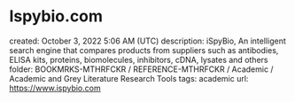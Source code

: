 # Ispybio.com

created: October 3, 2022 5:06 AM (UTC)
description: iSpyBio, An intelligent search engine that compares products from suppliers such as antibodies, ELISA kits, proteins, biomolecules, inhibitors, cDNA, lysates and others
folder: BOOKMRKS-MTHRFCKR / REFERENCE-MTHRFCKR / Academic / Academic and Grey Literature Research Tools
tags: academic
url: https://www.ispybio.com